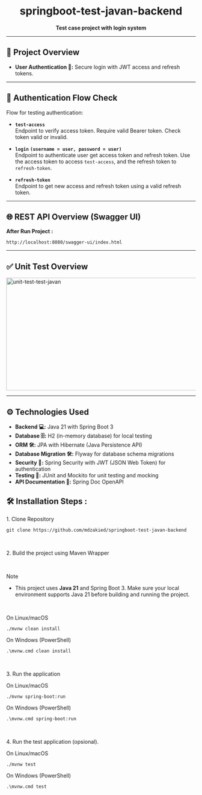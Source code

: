 <h1 align="center" id="title">springboot-test-javan-backend</h1>

<p align="center">
  <strong>Test case project with login system</strong>
</p>

---

## 🌟 Project Overview

- **User Authentication 🔐:** Secure login with JWT access and refresh tokens.

---

## 🔄 Authentication Flow Check

Flow for testing authentication:

- **`test-access`**  
  Endpoint to verify access token. Require valid Bearer token. Check token valid or invalid.

- **`login`**  **`(username = user, password = user)`**  
  Endpoint to authenticate user get access token and refresh token. Use the access token to access `test-access`, and the refresh token to `refresh-token`.

- **`refresh-token`**  
  Endpoint to get new access and refresh token using a valid refresh token.

---

## 🌐 REST API Overview (Swagger UI)

**After Run Project :**
```
http://localhost:8080/swagger-ui/index.html
```

---

## ✅ Unit Test Overview

<img width="683" height="299" alt="unit-test-test-javan" src="https://github.com/user-attachments/assets/28798cac-9442-4149-bb09-e69751b048e9" />

---

## ⚙️ Technologies Used

- **Backend 💻:** Java 21 with Spring Boot 3  
- **Database 🗄️:** H2 (in-memory database) for local testing  
- **ORM 🛠️:** JPA with Hibernate (Java Persistence API)  
- **Database Migration 🛠️:** Flyway for database schema migrations  
- **Security 🔐:** Spring Security with JWT (JSON Web Token) for authentication 
- **Testing 🧪:** JUnit and Mockito for unit testing and mocking  
- **API Documentation 📜:** Spring Doc OpenAPI

<h2>🛠️ Installation Steps :</h2>

<p>1. Clone Repository</p>

```
git clone https://github.com/mdzakied/springboot-test-javan-backend
```

<br />
<p>2. Build the project using Maven Wrapper</p>

<br />

> [!NOTE]  
> * This project uses **Java 21** and Spring Boot 3. Make sure your local environment supports Java 21 before building and running the project.  

<br />

On Linux/macOS
```
./mvnw clean install
```

On Windows (PowerShell)
```
.\mvnw.cmd clean install
```

<br />
<p>3. Run the application</p>

On Linux/macOS
```
./mvnw spring-boot:run
```

On Windows (PowerShell)
```
.\mvnw.cmd spring-boot:run
```

<br />
<p>4. Run the test application (opsional).</p>

On Linux/macOS
```
./mvnw test
```

On Windows (PowerShell)
```
.\mvnw.cmd test
```
